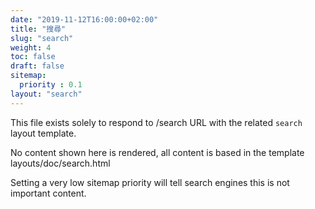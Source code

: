 ```yaml
---
date: "2019-11-12T16:00:00+02:00"
title: "搜尋"
slug: "search"
weight: 4
toc: false
draft: false
sitemap:
  priority : 0.1
layout: "search"
---
```



This file exists solely to respond to /search URL with the related `search` layout template.

No content shown here is rendered, all content is based in the template layouts/doc/search.html

Setting a very low sitemap priority will tell search engines this is not important content.
